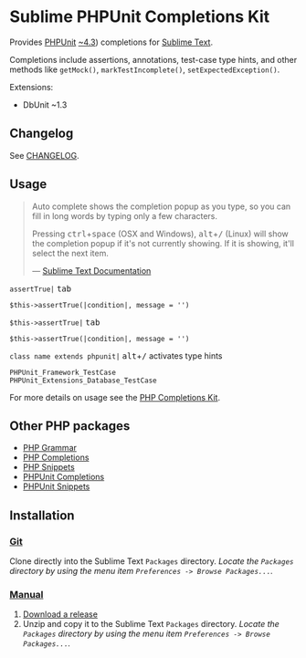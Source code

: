 Sublime PHPUnit Completions Kit
===============================

Provides [PHPUnit](http://phpunit.de) [~4.3](http://semver.org)) completions for
[Sublime Text](http://www.sublimetext.com).

Completions include assertions, annotations, test-case type hints, and other
methods like `getMock()`, `markTestIncomplete()`, `setExpectedException()`.

Extensions:

- DbUnit ~1.3

## Changelog

See [CHANGELOG](CHANGELOG.md).

## Usage

> Auto complete shows the completion popup as you type, so you can fill in long
> words by typing only a few characters.
>
> Pressing <kbd>ctrl</kbd>+<kbd>space</kbd> (OSX and Windows),
> <kbd>alt</kbd>+<kbd>/</kbd> (Linux) will show the completion popup if it's not
> currently showing.  If it is showing, it'll select the next item.
>
> &mdash; [Sublime Text Documentation](http://www.sublimetext.com/docs/3/auto_complete.html)

`assertTrue|` <kbd>tab</kbd>

    $this->assertTrue(|condition|, message = '')

`$this->assertTrue|` <kbd>tab</kbd>

    $this->assertTrue(|condition|, message = '')

`class name extends phpunit|` <kbd>alt</kbd>+<kbd>/</kbd> activates type hints

    PHPUnit_Framework_TestCase
    PHPUnit_Extensions_Database_TestCase

For more details on usage see the [PHP Completions Kit](https://github.com/gerardroche/sublime-phpck).

## Other PHP packages

* [PHP Grammar](https://github.com/gerardroche/sublime-php-grammar)
* [PHP Completions](https://github.com/gerardroche/sublime-phpck)
* [PHP Snippets](https://github.com/gerardroche/sublime-php-snippets)
* [PHPUnit Completions](https://github.com/gerardroche/sublime-phpunitck)
* [PHPUnit Snippets](https://github.com/gerardroche/sublime-phpunit-snippets)

## Installation

### [Git](http://git-scm.com)

Clone directly into the Sublime Text `Packages` directory.  *Locate the
`Packages` directory by using the menu item
`Preferences -> Browse Packages...`.*

### [Manual](http://www.sublimetext.com/docs/3/packages.html)

1. [Download a release](https://github.com/gerardroche/sublime-phpunitck/releases)
2. Unzip and copy it to the Sublime Text `Packages` directory.  *Locate the
`Packages` directory by using the menu item
`Preferences -> Browse Packages...`.*
